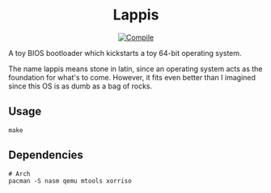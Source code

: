 


<div align="center">

# Lappis

[![Compile][compile-badge]][compile]

</div>

A toy BIOS bootloader which kickstarts a toy 64-bit operating system.

The name lappis means stone in latin, since an operating system acts as the
foundation for what's to come. However, it fits even better than I imagined
since this OS is as dumb as a bag of rocks.

## Usage

```
make
```

## Dependencies

```
# Arch
pacman -S nasm qemu mtools xorriso
```

[compile-badge]: https://github.com/karlek/lappis/actions/workflows/build.yml/badge.svg?branch=main
[compile]: https://github.com/karlek/lappis/actions/workflows/build.yml
